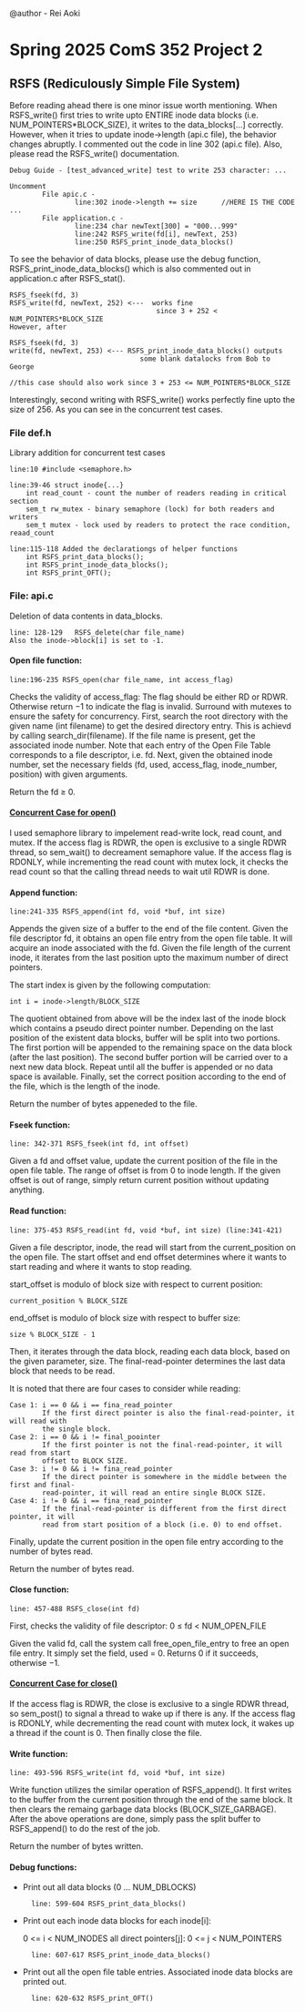 
@author -   Rei Aoki

# Spring 2025 ComS 352 Project 2

## RSFS (Rediculously Simple File System)


Before reading ahead there is one minor issue worth mentioning.
When RSFS_write() first tries to write upto ENTIRE inode data blocks (i.e. NUM_POINTERS*BLOCK_SIZE), it writes to the 
    data_blocks[...] correctly. However, when it tries to update inode->length (api.c file), the behavior changes abruptly. I commented out the
    code in line 302 (api.c file). Also, please read the RSFS_write() documentation.

    Debug Guide - [test_advanced_write] test to write 253 character: ...
    
    Uncomment   
            File apic.c - 
                    line:302 inode->length += size      //HERE IS THE CODE ...
            File application.c -
                    line:234 char newText[300] = "000...999" 
                    line:242 RSFS_write(fd[i], newText, 253)
                    line:250 RSFS_print_inode_data_blocks()
    
To see the behavior of data blocks, please use the debug function, RSFS_print_inode_data_blocks() which is also commented out in application.c after RSFS_stat().
    
    RSFS_fseek(fd, 3)
    RSFS_write(fd, newText, 252) <---  works fine 
                                        since 3 + 252 < NUM_POINTERS*BLOCK_SIZE
    However, after  

    RSFS_fseek(fd, 3)
    write(fd, newText, 253) <--- RSFS_print_inode_data_blocks() outputs 
                                    some blank datalocks from Bob to George
    
    //this case should also work since 3 + 253 <= NUM_POINTERS*BLOCK_SIZE

Interestingly, second writing with RSFS_write() works perfectly fine upto the size of $256$. As you can see in the concurrent test cases.



### File def.h

Library addition for concurrent test cases

    line:10 #include <semaphore.h>

    line:39-46 struct inode{...}
        int read_count - count the number of readers reading in critical section
        sem_t rw_mutex - binary semaphore (lock) for both readers and writers
        sem_t mutex - lock used by readers to protect the race condition, reaad_count

    line:115-118 Added the declarationgs of helper functions
        int RSFS_print_data_blocks();
        int RSFS_print_inode_data_blocks();
        int RSFS_print_OFT();




### File: api.c 

Deletion of data contents in data_blocks. 

    line: 128-129   RSFS_delete(char file_name)
    Also the inode->block[i] is set to -1.
    

#### Open file function:

    line:196-235 RSFS_open(char file_name, int access_flag)
    
Checks the validity of access_flag: The flag should be either RD or RDWR. Otherwise return $-1$ to indicate the flag is invalid.
    Surround with mutexes to ensure the safety for concurrency.
    First, search the root directory with the given name (int filename) to get the desired directory entry. This is achievd by calling search_dir(filename).
    If the file name is present, get the associated inode number.
    Note that each entry of the Open File Table corresponds to a file descriptor, i.e. fd. 
    Next, given the obtained inode number, set the necessary fields (fd, used, access_flag, inode_number, position) with given arguments.
    
Return the fd $\geq$ 0.

#### <ins> Concurrent Case for open() </ins>
I used semaphore library to impelement read-write lock, read count, and mutex.
If the access flag is RDWR, the open is exclusive to a single RDWR thread, so sem_wait() to decreament semaphore value. If the access flag is RDONLY, while incrementing the read count with mutex lock, it checks the read count so that the calling thread needs to wait util RDWR is done.

#### Append function:

    line:241-335 RSFS_append(int fd, void *buf, int size)

Appends the given size of a buffer to the end of the file content.
Given the file descriptor fd, it obtains an open file entry from the open file table. It will acquire an inode associated with the fd.
Given the file length of the current inode, it iterates from the last position upto the maximum number of direct pointers.

The start index is given by the following computation:
    
    int i = inode->length/BLOCK_SIZE

The quotient obtained from above will be the index last of the inode block which contains a pseudo direct pointer number. Depending on the last position of the existent data blocks, buffer will be split into two portions. The first portion will be appended to the remaining space on the data block (after the last position). The second buffer portion will be carried over to a next new data block. Repeat until all the buffer is appended or no data space is available. Finally, set the correct position according to the end of the file, which is the length of the inode.
    
Return the number of bytes appeneded to the file. 

#### Fseek function:
    line: 342-371 RSFS_fseek(int fd, int offset)
    
Given a fd and offset value, update the current position of the file in the open file table. The range of offset is from $0$ to inode length. 
If the given offset is out of range, simply return current position without updating anything.

#### Read function:
    line: 375-453 RSFS_read(int fd, void *buf, int size) (line:341-421)
    
Given a file descriptor, inode, the read will start from the current_position on the open file. 
The start offset and end offset determines where it wants to start reading and where it wants to stop reading.

start_offset is modulo of block size with respect to current position: 
    
    current_position % BLOCK_SIZE

end_offset is modulo of block size with respect to buffer size: 
    
    size % BLOCK_SIZE - 1
    
Then, it iterates through the data block, reading each data block, based on the given parameter, size.
The final-read-pointer determines the last data block that needs to be read.

It is noted that there are four cases to consider while reading:
    
    Case 1: i == 0 && i == fina_read_pointer
            If the first direct pointer is also the final-read-pointer, it will read with 
            the single block.
    Case 2: i == 0 && i != final_poointer
            If the first pointer is not the final-read-pointer, it will read from start 
            offset to BLOCK SIZE.
    Case 3: i != 0 && i != fina_read_pointer
            If the direct pointer is somewhere in the middle between the first and final-
            read-pointer, it will read an entire single BLOCK SIZE.
    Case 4: i != 0 && i == fina_read_pointer
            If the final-read-pointer is different from the first direct pointer, it will 
            read from start position of a block (i.e. 0) to end offset.

Finally, update the current position in the open file entry according to the number of bytes read.

Return the number of bytes read.

#### Close function:
    
    line: 457-488 RSFS_close(int fd)

First, checks the validity of file descriptor: $0$ $\leq$ fd $<$ NUM_OPEN_FILE

Given the valid fd, call the system call free_open_file_entry to free an open file entry. It simply set the field, used = $0$. Returns $0$ if it succeeds, otherwise $-1$.

#### <ins> Concurrent Case for close() </ins>
If the access flag is RDWR, the close is exclusive to a single RDWR thread, so sem_post() to signal a thread to wake up if there is any. If the access flag is RDONLY, while decrementing the read count with mutex lock, it wakes up a thread if the count is $0$. Then finally close the file.

#### Write function:

    line: 493-596 RSFS_write(int fd, void *buf, int size)
    
Write function utilizes the similar operation of RSFS_append(). It first writes to the buffer from the current position through the end of the same block. It then clears the remaing garbage data blocks (BLOCK_SIZE_GARBAGE). After the above operations are done, simply pass the split buffer to RSFS_append() to do the rest of the job.

Return the number of bytes written.

#### Debug functions:
- Print out all data blocks (0 ... NUM_DBLOCKS)

        line: 599-604 RSFS_print_data_blocks()

- Print out each inode data blocks for each inode[i]: 

    0 <= i < NUM_INODES all direct pointers[j]: 0 <= j < NUM_POINTERS

        line: 607-617 RSFS_print_inode_data_blocks()

- Print out all the open file table entries. Associated inode data blocks are printed out.
       
        line: 620-632 RSFS_print_OFT()
    